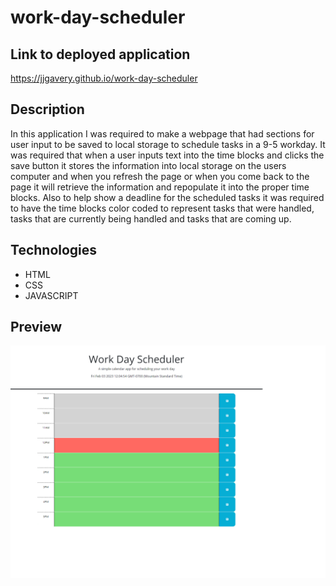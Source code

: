 # work-day-scheduler

## **Link to deployed application**
https://jjgavery.github.io/work-day-scheduler

## **Description**  
In this application I was required to make a webpage that had sections for user input to be saved to local storage to schedule tasks in a 9-5 workday. It was required that when a user inputs text into the time blocks and clicks the save button it stores the information into local storage on the users computer and when you refresh the page or when you come back to the page it will retrieve the information and repopulate it into the proper time blocks. Also to help show a deadline for the scheduled tasks it was required to have the time blocks color coded to represent tasks that were handled, tasks that are currently being handled and tasks that are coming up.

## **Technologies**
- HTML
- CSS
- JAVASCRIPT

## **Preview**
   ![work-day-scheduler](./assets/images/work-day-scheduler-screenshot.png) 